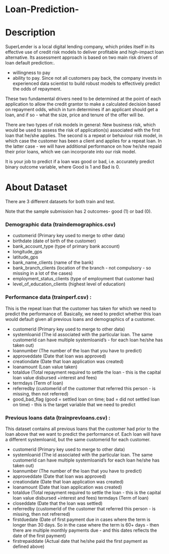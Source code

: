 # Loan-Prediction-
# Description

SuperLender is a local digital lending company, which prides itself in its effective use of credit risk models to deliver profitable and high-impact loan alternative. Its assessment approach is based on two main risk drivers of loan default prediction:. 
- willingness to pay
- ability to pay. 
Since not all customers pay back, the company invests in experienced data scientist to build robust models to effectively predict the odds of repayment.

These two fundamental drivers need to be determined at the point of each application to allow the credit grantor to make a calculated decision based on repayment odds, which in turn determines if an applicant should get a loan, and if so - what the size, price and tenure of the offer will be.

There are two types of risk models in general: New business risk, which would be used to assess the risk of application(s) associated with the first loan that he/she applies. The second is a repeat or behaviour risk model, in which case the customer has been a client and applies for a repeat loan. In the latter case - we will have additional performance on how he/she repaid their prior loans, which we can incorporate into our risk model.

It is your job to predict if a loan was good or bad, i.e. accurately predict binary outcome variable, where Good is 1 and Bad is 0.

# About Dataset
There are 3 different datasets for both train and test.

Note that the sample submission has 2 outcomes- good (1) or bad (0).

### Demographic data (traindemographics.csv)

- customerid (Primary key used to merge to other data)
- birthdate (date of birth of the customer)
- bank_account_type (type of primary bank account)
- longitude_gps
- latitude_gps
- bank_name_clients (name of the bank)
- bank_branch_clients (location of the branch - not compulsory - so missing in a lot of the cases)
- employment_status_clients (type of employment that customer has)
- level_of_education_clients (highest level of education)

### Performance data (trainperf.csv) : 

This is the repeat loan that the customer has taken for which we need to predict the performance of. Basically, we need to predict whether this loan would default given all previous loans and demographics of a customer.

- customerid (Primary key used to merge to other data)
- systemloanid (The id associated with the particular loan. The same customerId can have multiple systemloanid’s - for each loan he/she has taken out)
- loannumber (The number of the loan that you have to predict)
- approveddate (Date that loan was approved)
- creationdate (Date that loan application was created)
- loanamount (Loan value taken)
- totaldue (Total repayment required to settle the loan - this is the capital loan value disbursed +interest and fees)
- termdays (Term of loan)
- referredby (customerId of the customer that referred this person - is missing, then not referred)
- good_bad_flag (good = settled loan on time; bad = did not settled loan on time) - this is the target variable that we need to predict

### Previous loans data (trainprevloans.csv) : 

This dataset contains all previous loans that the customer had prior to the loan above that we want to predict the performance of. Each loan will have a different systemloanid, but the same customerid for each customer.

- customerid (Primary key used to merge to other data)
- systemloanid (The id associated with the particular loan. The same customerId can have multiple systemloanid’s for each loan he/she has taken out)
- loannumber (The number of the loan that you have to predict)
- approveddate (Date that loan was approved)
- creationdate (Date that loan application was created)
- loanamount (Date that loan application was created)
- totaldue (Total repayment required to settle the loan - this is the capital loan value disbursed +interest and fees) termdays (Term of loan)
- closeddate (Date that the loan was settled)
- referredby (customerId of the customer that referred this person - is missing, then not refrerred)
- firstduedate (Date of first payment due in cases where the term is longer than 30 days. So in the case where the term is 60+ days - then there are multiple monthly payments due - and this dates reflects the date of the first payment)
- firstrepaiddate (Actual date that he/she paid the first payment as defined above)
